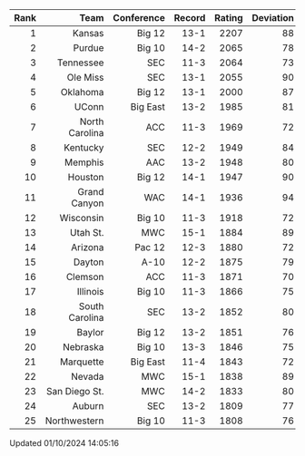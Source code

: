 | Rank  | Team                 | Conference           | Record   | Rating | Deviation |
| ---:  | ---:                 | ---:                 | ---:     | ---:   | ---:      |
| 1     | Kansas               | Big 12               | 13-1     | 2207   | 88        |
| 2     | Purdue               | Big 10               | 14-2     | 2065   | 78        |
| 3     | Tennessee            | SEC                  | 11-3     | 2064   | 73        |
| 4     | Ole Miss             | SEC                  | 13-1     | 2055   | 90        |
| 5     | Oklahoma             | Big 12               | 13-1     | 2000   | 87        |
| 6     | UConn                | Big East             | 13-2     | 1985   | 81        |
| 7     | North Carolina       | ACC                  | 11-3     | 1969   | 72        |
| 8     | Kentucky             | SEC                  | 12-2     | 1949   | 84        |
| 9     | Memphis              | AAC                  | 13-2     | 1948   | 80        |
| 10    | Houston              | Big 12               | 14-1     | 1947   | 90        |
| 11    | Grand Canyon         | WAC                  | 14-1     | 1936   | 94        |
| 12    | Wisconsin            | Big 10               | 11-3     | 1918   | 72        |
| 13    | Utah St.             | MWC                  | 15-1     | 1884   | 89        |
| 14    | Arizona              | Pac 12               | 12-3     | 1880   | 72        |
| 15    | Dayton               | A-10                 | 12-2     | 1875   | 79        |
| 16    | Clemson              | ACC                  | 11-3     | 1871   | 70        |
| 17    | Illinois             | Big 10               | 11-3     | 1866   | 75        |
| 18    | South Carolina       | SEC                  | 13-2     | 1852   | 80        |
| 19    | Baylor               | Big 12               | 13-2     | 1851   | 76        |
| 20    | Nebraska             | Big 10               | 13-3     | 1846   | 75        |
| 21    | Marquette            | Big East             | 11-4     | 1843   | 72        |
| 22    | Nevada               | MWC                  | 15-1     | 1838   | 89        |
| 23    | San Diego St.        | MWC                  | 14-2     | 1833   | 80        |
| 24    | Auburn               | SEC                  | 13-2     | 1809   | 77        |
| 25    | Northwestern         | Big 10               | 11-3     | 1808   | 76        |

Updated 01/10/2024 14:05:16
